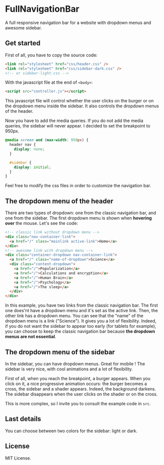 # FullNavigationBar

A full responsive navigation bar for a website with dropdown menus and awesome sidebar.

## Get started

First of all, you have to copy the source code:

```html
<link rel="stylesheet" href="css/header.css" />
<link rel="stylesheet" href="css/sidebar-dark.css" />
<!-- or sidebar-light.css -->
```

With the javascript file at the end of `<body>`:

```html
<script src="controller.js"></script>
```

This javascript file will control whether the user clicks on the burger or on the dropdown menu inside the sidebar. It also controls the dropdown menus of the header.

Now you have to add the media queries. If you do not add the media queries, the sidebar will never appear. I decided to set the breakpoint to 950px.

```css
@media screen and (max-width: 950px) {
  header nav {
    display: none;
  }

  #sidebar {
    display: initial;
  }
}
```

Feel free to modify the css files in order to customize the navigation bar.

## The dropdown menu of the header

There are two types of dropdown: one from the classic navigation bar, and one from the sidebar.
The first dropdown menu is shown when **hovering over** the mouse. Let's see the code:

```html
<!-- classic link without dropdown menu -->
<div class="nav-container-link">
  <a href="/" class="mainlink active-link">Home</a>
</div>
<!-- awesome link with dropdown menu -->
<div class="container-dropdown nav-container-link">
  <a href="/" class="name-of-dropdown">Science</a>
  <div class="content-dropdown">
    <a href="/">Popularization</a>
    <a href="/">Calculations and encryption</a>
    <a href="/">Human Brain</a>
    <a href="/">Psychology</a>
    <a href="/">The sleep</a>
  </div>
</div>
```

In this example, you have two links from the classic navigation bar. The first one does'nt have a dropdown menu and it's set as the active link. Then, the other link has a dropdown menu. You can see that the "name" of the dropdown menu is a link ("Science"). It gives you a lot of flexibility. Indeed, if you do not want the sidebar to appear too early (for tablets for example), you can choose to keep the classic navigation bar because **the dropdown menus are not essential**.

## The dropdown menu of the sidebar

In the sidebar, you can have dropdown menus. Great for mobile ! The sidebar is very nice, with cool animations and a lot of flexibility.

First of all, when you reach the breakpoint, a burger appears. When you click on it, a nice progressive animation occurs: the burger becomes a cross, the sidebar and a shader appears. Indeed, the background darkens. The sidebar disappears when the user clicks on the shader or on the cross.

This is more complex, so I invite you to consult the example code in `src`.

## Last details

You can choose between two colors for the sidebar: light or dark.

## License

MIT License.
